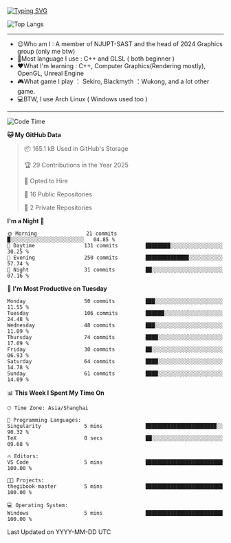 <a href="https://git.io/typing-svg">
  <img src="https://readme-typing-svg.demolab.com?font=Fira+Code&pause=1000&random=false&width=435&separator=%3D&lines=std%3A%3Aprintln(%22Hello,+world!%22);" alt="Typing SVG" />
</a>

![Top Langs](https://github-readme-stats.vercel.app/api/top-langs/?username=FOTH0626&theme=transparent)

---

- 😉Who am I : A member of NJUPT-SAST and the head of 2024 Graphics group (only me btw)
- 📖Most language I use : C++ and GLSL ( both beginner )
- ❤What I'm learning : C++, Computer Graphics(Rendering mostly), OpenGL, Unreal Engine
- 🎮What game I play ： Sekiro, Blackmyth ：Wukong, and a lot other game.
- 💻BTW, I use Arch Linux ( Windows used too )
---
<!--START_SECTION:waka-->
![Code Time](http://img.shields.io/badge/Code%20Time-115%20hrs%2030%20mins-blue)

**🐱 My GitHub Data** 

> 📦 165.1 kB Used in GitHub's Storage 
 > 
> 🏆 29 Contributions in the Year 2025
 > 
> 💼 Opted to Hire
 > 
> 📜 16 Public Repositories 
 > 
> 🔑 2 Private Repositories 
 > 
**I'm a Night 🦉** 

```text
🌞 Morning                21 commits          █░░░░░░░░░░░░░░░░░░░░░░░░   04.85 % 
🌆 Daytime                131 commits         ████████░░░░░░░░░░░░░░░░░   30.25 % 
🌃 Evening                250 commits         ██████████████░░░░░░░░░░░   57.74 % 
🌙 Night                  31 commits          ██░░░░░░░░░░░░░░░░░░░░░░░   07.16 % 
```
📅 **I'm Most Productive on Tuesday** 

```text
Monday                   50 commits          ███░░░░░░░░░░░░░░░░░░░░░░   11.55 % 
Tuesday                  106 commits         ██████░░░░░░░░░░░░░░░░░░░   24.48 % 
Wednesday                48 commits          ███░░░░░░░░░░░░░░░░░░░░░░   11.09 % 
Thursday                 74 commits          ████░░░░░░░░░░░░░░░░░░░░░   17.09 % 
Friday                   30 commits          ██░░░░░░░░░░░░░░░░░░░░░░░   06.93 % 
Saturday                 64 commits          ████░░░░░░░░░░░░░░░░░░░░░   14.78 % 
Sunday                   61 commits          ████░░░░░░░░░░░░░░░░░░░░░   14.09 % 
```


📊 **This Week I Spent My Time On** 

```text
🕑︎ Time Zone: Asia/Shanghai

💬 Programming Languages: 
Singularity              5 mins              ███████████████████████░░   90.32 % 
TeX                      0 secs              ██░░░░░░░░░░░░░░░░░░░░░░░   09.68 % 

🔥 Editors: 
VS Code                  5 mins              █████████████████████████   100.00 % 

🐱‍💻 Projects: 
thegibook-master         5 mins              █████████████████████████   100.00 % 

💻 Operating System: 
Windows                  5 mins              █████████████████████████   100.00 % 
```


 Last Updated on YYYY-MM-DD UTC
<!--END_SECTION:waka-->
